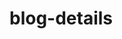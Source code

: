 <!-- generated by markdown-notes-tree -->

# blog-details

<!-- optional markdown-notes-tree directory description starts here -->

<!-- optional markdown-notes-tree directory description ends here -->


